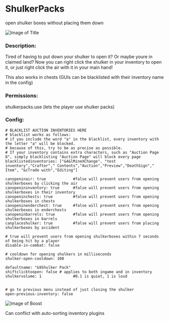 # ShulkerPacks
open shulker boxes without placing them down

![Image of Title](https://i.imgur.com/m1Y8zsr.png)

### Description:
Tired of having to put down your shulker to open it? Or maybe youre in claimed land? Now you can right click the shulker in your inventory to open it, or just right click the air with it in your main hand!

This also works in chests (GUIs can be blacklisted with their inventory name in the config)

### Permissions:
shulkerpacks.use (lets the player use shulker packs)

### Config:
```
# BLACKLIST AUCTION INVENTORIES HERE
# blacklist works as follows:
# if you include the word "a" in the blacklist, every inventory with the letter "a" will be blocked.
# because of this, try to be as precise as possible.
# If your inventory contains extra characters, such as "Auction Page 8", simply blacklisting "Auction Page" will block every page
blacklistedinventories: ["&4&lMineXChange", "test inventory","Crafter"," Contents","Auction","Preview","DeathSign"," Item", "&cTrade with","Editing"]

canopeninair: true            #false will prevent users from opening shulkerboxes by clicking the air
canopenininventory: true      #false will prevent users from opening shulkerboxes in their inventory
canopeninchests: true         #false will prevent users from opening shulkerboxes in chests
canopeninenderchest: true     #false will prevent users from opening shulkerboxes in enderchests
canopeninbarrels: true        #false will prevent users from opening shulkerboxes in barrels
canplaceshulker: true         #false will prevent users from placing shulkerboxes by accident

# true will prevent users from opening shulkerboxes within 7 seconds of being hit by a player
disable-in-combat: false

# cooldown for opening shulkers in milliseconds
shulker-open-cooldown: 100

defaultname: "&9Shulker Pack"
shiftclicktoopen: false # applies to both ingame and in inventory
shulkervolume: 1              #0.1 is quiet, 1 is loud


# go to previous menu instead of just closing the shulker
open-previous-inventory: false

```

![Image of Boost](https://i.imgur.com/8OAtOy5.png)

Can conflict with auto-sorting inventory plugins
